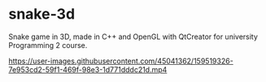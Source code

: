 # snake-3d
Snake game in 3D, made in C++ and OpenGL with QtCreator for university Programming 2 course.

https://user-images.githubusercontent.com/45041362/159519326-7e953cd2-59f1-469f-98e3-1d771dddc21d.mp4
